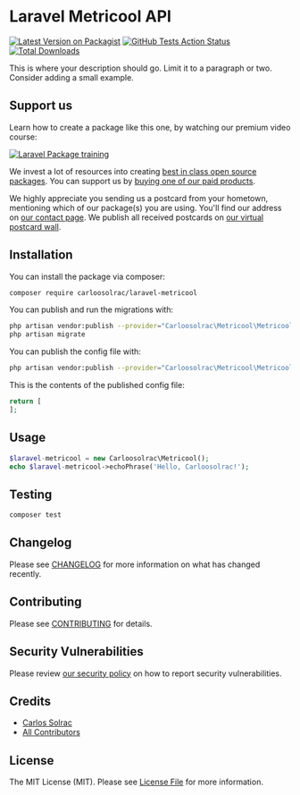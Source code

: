 # Laravel Metricool API

[![Latest Version on Packagist](https://img.shields.io/packagist/v/carloosolrac/laravel-metricool.svg?style=flat-square)](https://packagist.org/packages/carloosolrac/laravel-metricool)
[![GitHub Tests Action Status](https://img.shields.io/github/workflow/status/carloosolrac/laravel-metricool/run-tests?label=tests)](https://github.com/carloosolrac/laravel-metricool/actions?query=workflow%3Arun-tests+branch%3Amaster)
[![Total Downloads](https://img.shields.io/packagist/dt/carloosolrac/laravel-metricool.svg?style=flat-square)](https://packagist.org/packages/carloosolrac/laravel-metricool)


This is where your description should go. Limit it to a paragraph or two. Consider adding a small example.

## Support us

Learn how to create a package like this one, by watching our premium video course:

[![Laravel Package training](https://spatie.be/github/package-training.jpg)](https://laravelpackage.training)

We invest a lot of resources into creating [best in class open source packages](https://spatie.be/open-source). You can support us by [buying one of our paid products](https://spatie.be/open-source/support-us).

We highly appreciate you sending us a postcard from your hometown, mentioning which of our package(s) you are using. You'll find our address on [our contact page](https://spatie.be/about-us). We publish all received postcards on [our virtual postcard wall](https://spatie.be/open-source/postcards).

## Installation

You can install the package via composer:

```bash
composer require carloosolrac/laravel-metricool
```

You can publish and run the migrations with:

```bash
php artisan vendor:publish --provider="Carloosolrac\Metricool\MetricoolServiceProvider" --tag="migrations"
php artisan migrate
```

You can publish the config file with:
```bash
php artisan vendor:publish --provider="Carloosolrac\Metricool\MetricoolServiceProvider" --tag="config"
```

This is the contents of the published config file:

```php
return [
];
```

## Usage

``` php
$laravel-metricool = new Carloosolrac\Metricool();
echo $laravel-metricool->echoPhrase('Hello, Carloosolrac!');
```

## Testing

``` bash
composer test
```

## Changelog

Please see [CHANGELOG](CHANGELOG.md) for more information on what has changed recently.

## Contributing

Please see [CONTRIBUTING](.github/CONTRIBUTING.md) for details.

## Security Vulnerabilities

Please review [our security policy](../../security/policy) on how to report security vulnerabilities.

## Credits

- [Carlos Solrac](https://github.com/CarlosSolrac)
- [All Contributors](../../contributors)

## License

The MIT License (MIT). Please see [License File](LICENSE.md) for more information.

